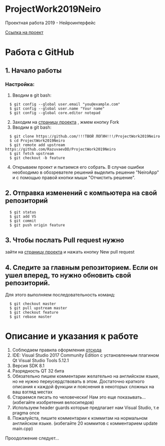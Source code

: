 # ProjectWork2019Neiro
Проектная работа 2019 - Нейроинтерфейс

[Ссылка на проект](https://project.spbstu.ru/mod/opd/view.php?pid=4&rid=18)

# Работа с GitHub
## 1. Начало работы

### Настройка:
  1. Вводим в git bash:
  ```
    $ git config --global user.email "you@example.com"
    $ git config --global user.name "Your name"
    $ git config --global core.editor notepad
  ```
  2. Заходим на [страницу проекта](https://github.com/RazuvaevDD/ProjectWork2019Neiro) , жмем кнопку Fork 
  3. Вводим в git bash:
  ```
    $ git clone https://github.com/!!!ТВОЙ ЛОГИН!!!/ProjectWork2019Neiro
    $ cd ProjectWork2019Neiro
    $ git remote add upstream https://github.com/RazuvaevDD/ProjectWork2019Neiro
    $ git fetch upstream
    $ git checkout -b feature
  ```
  4. Открываем проект и пытаемся его собрать. В случае ошибки необходимо в обозревателе решений выделить решение "NeiroApp" и с помощью правой кнопки мыши "Отчистить решение".

## 2. Отправка изменений с компьютера на свой репозиторий 
```
  $ git status
  $ git add VS
  $ git commit
  $ git push origin feature
```
## 3. Чтобы послать Pull request нужно 
зайти на [страницу проекта](https://github.com/RazuvaevDD/ProjectWork2019Neiro) и нажать кнопку New pull request

## 4. Следите за главным репозиторием. Если он ушел вперед, то нужно обновить свой репозиторий. 
Для этого выполняем последовательность команд:
```
  $ git checkout master
  $ git pull upstream master
  $ git checkout feature
  $ git rebase master
```
# Описание и указания к работе

1. Соблюдаем правила оформления [отсюда](https://vk.com/doc68214078_474918649?hash=f56f1f25b0f0ec572c&dl=50ac88b3984861fbfb) 
2. IDE: Visual Studio 2017 Community Edition с установленным плагином Qt Visual Studio Tools 5.12.1 
3. Версия SDK 8.1 
4. Разрядность QT 32 бита
5. Обязательно пишем комментарии желательно на английском языке, но не нужно переусердствовать в этом. Достаточно краткого описания к каждой функции и пояснения в некоторых сложных на ваш взгляд местах
6. Стараемся писать по человечески! Нам это еще показывать... (избегайте изобретения велосипедов)
7. Используем header guards которые предлагает нам Visual Studio, т.е pragma once
8. Пожалуйста, пишите комментарии к коммитам на нормальном английском языке. (избегайте 20 коммитов c комментарием update main.cpp)

Проодолжение следует...
